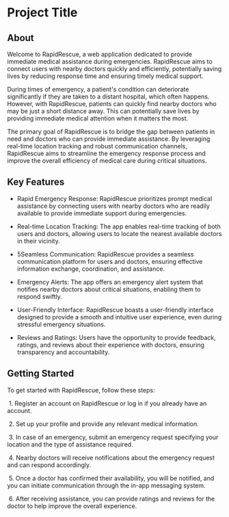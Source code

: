# Project Title

## About

Welcome to RapidRescue, a web application dedicated to provide immediate medical assistance during emergencies. RapidRescue aims to connect users with nearby doctors quickly and efficiently, potentially saving lives by reducing response time and ensuring timely medical support.

During times of emergency, a patient's condition can deteriorate significantly if they are taken to a distant hospital, which often happens. However, with RapidRescue, patients can quickly find nearby doctors who may be just a short distance away. This can potentially save lives by providing immediate medical attention when it matters the most.

The primary goal of RapidRescue is to bridge the gap between patients in need and doctors who can provide immediate assistance. By leveraging real-time location tracking and robust communication channels, RapidRescue aims to streamline the emergency response process and improve the overall efficiency of medical care during critical situations.

## Key Features

- Rapid Emergency Response: RapidRescue prioritizes prompt medical assistance by connecting users with nearby doctors who are readily available to provide immediate support during emergencies.

- Real-time Location Tracking: The app enables real-time tracking of both users and doctors, allowing users to locate the nearest available doctors in their vicinity.

- 5Seamless Communication: RapidRescue provides a seamless communication platform for users and doctors, ensuring effective information exchange, coordination, and assistance.

- Emergency Alerts: The app offers an emergency alert system that notifies nearby doctors about critical situations, enabling them to respond swiftly.

- User-Friendly Interface: RapidRescue boasts a user-friendly interface designed to provide a smooth and intuitive user experience, even during stressful emergency situations.

- Reviews and Ratings: Users have the opportunity to provide feedback, ratings, and reviews about their experience with doctors, ensuring transparency and accountability.


## Getting Started

To get started with RapidRescue, follow these steps:

&nbsp;1. Register an account on RapidRescue or log in if you already have an account.

&nbsp;2. Set up your profile and provide any relevant medical information.

&nbsp;3. In case of an emergency, submit an emergency request specifying your location and the type of assistance required.

&nbsp;4. Nearby doctors will receive notifications about the emergency request and can respond accordingly.

&nbsp;5. Once a doctor has confirmed their availability, you will be notified, and you can initiate communication through the in-app messaging system.

&nbsp;6. After receiving assistance, you can provide ratings and reviews for the doctor to help improve the overall experience.